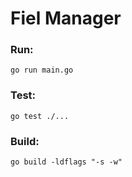 # Fiel Manager

### Run:

```
go run main.go
```

### Test:

```
go test ./...
```

### Build:

```
go build -ldflags "-s -w"
```
